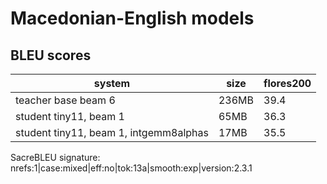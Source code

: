 # Macedonian-English models

## BLEU scores

| system                                  |  size | flores200 |
| ----------------------------------------| ----- | ---- |
| teacher base beam 6                     | 236MB | 39.4 |
| student tiny11, beam 1                  |  65MB | 36.3 |
| student tiny11, beam 1, intgemm8alphas  |  17MB | 35.5 |

SacreBLEU signature: nrefs:1|case:mixed|eff:no|tok:13a|smooth:exp|version:2.3.1
